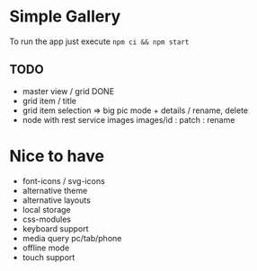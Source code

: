 # Simple Gallery

To run the app just execute `npm ci && npm start`

## TODO

- master view / grid DONE
- grid item / title
- grid item selection => big pic mode + details / rename, delete
- node with rest service images images/id : patch : rename

# Nice to have

- font-icons / svg-icons
- alternative theme
- alternative layouts
- local storage
- css-modules
- keyboard support
- media query pc/tab/phone
- offline mode
- touch support
